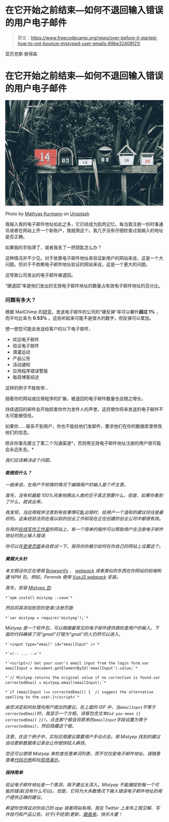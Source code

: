 # 在它开始之前结束—如何不退回输入错误的用户电子邮件

> 原文：<https://www.freecodecamp.org/news/over-before-it-started-how-to-not-bounce-mistyped-user-emails-69be32408f21/>

亚历克斯·彼得森

# 在它开始之前结束—如何不退回输入错误的用户电子邮件

![1*2Oo1Din32plTMdI8GypK4Q](img/ba8f314bd5b8a4ae0bd14ad4dfa2bc0d.png)

Photo by [Mathyas Kurmann](https://unsplash.com/photos/fb7yNPbT0l8?utm_source=unsplash&utm_medium=referral&utm_content=creditCopyText) on [Unsplash](https://unsplash.com/?utm_source=unsplash&utm_medium=referral&utm_content=creditCopyText)

我输入我的电子邮件地址如此之多，它已经成为肌肉记忆。每当我注册一份时事通讯或者在网站上开一个新账户，我就用这个。我几乎没有仔细检查过我输入的地址是否正确。

如果我的手指滑了，或者我丢了一把钥匙怎么办？

这种情况并不少见。对于依靠电子邮件地址来验证新用户的网站来说，这是一个大问题。但对于不依赖电子邮件地址验证的网站来说，这是一个更大的问题。

这导致公司发出的电子邮件被退回。

“硬退回”率是他们发出的无效电子邮件地址的数量占有效电子邮件地址的百分比。

### 问题有多大？

根据 MailChimp 的[研究](https://mailchimp.com/resources/research/email-marketing-benchmarks/)，发送电子邮件的公司的“硬反弹”率可以攀升**超过 1%** ，而平均比率为 **0.53%** 。这些听起来可能不是很大的数字，但反弹可以累加。

想一想您可能会发送给客户的以下电子邮件，

*   欢迎电子邮件
*   验证电子邮件
*   滴灌运动
*   产品公告
*   活动通知
*   应用程序错误警报
*   每周博客综述

这样的例子不胜枚举…

随着你的网站或应用程序的扩展，被退回的电子邮件数量也会随之增长。

持续退回的邮件会开始损害你作为发件人的声誉。这将使你将来发送的电子邮件不太可能被信任。

如果你……联系不到用户，你也不能给他们发邮件，要求他们在你的数据库里修改他们的信息。

除非你事先建立了第二个沟通渠道*，否则用无效电子邮件地址注册的用户很可能会永远失去。*

*我们应该解决这个问题。*

#### *能做些什么？*

*一般来说，在用户不知情的情况下编辑用户的输入是个坏主意。*

*首先，没有机器能 100%完美地猜出人类的豆子真正想要什么。但是，如果你看到了什么，就说出来。*

*我发现，当应用程序注意到有些事情*可能*出错时，给用户一个温和的建议往往是最好的。这条经验法则在我以前的创业工作和现在正在创建的创业公司中都很有效。*

*在我的[在线写作工作室](https://www.penmob.com)的网站上，有一个简单的插件可以帮助用户在注册电子邮件地址时防止输入错误:*

*你可以在[登录页面](https://www.penmob.com/login)亲自尝试一下。我将向你展示如何在你自己的网站上设置这个。*

#### *黄铜大头针*

*本文假设你正在使用 [Browserify](https://medium.com/@christopherphillips_88739/a-beginners-guide-to-browserify-1170a724ceb2) 、 [webpack](https://webpack.js.org/) 或者类似的东西在你网站的前端构建 NPM 包。例如，Penmob 使用 [VueJS webpack](https://vuejs.org/v2/guide/installation.html#CLI) 安装。*

*首先，安装 [Mistyep 包](https://www.npmjs.com/package/mistyep):*

```
*`npm install mistyep --save`*
```

*然后将其添加到您的登录/注册页面:*

```
*`var mistyep = require('mistyep');`*
```

*Mistyep 是一个软件包，可以根据最常见的电子邮件提供商检查用户的输入。下面的代码确保了将“gmail”打错为“gnail”的人仍然可以进入。*

```
*`<input type="email" id="emailInput" />`*
```

```
*`<!-- ... -->`*
```

```
*`<script>// Get your user's email input from the login form.var emailInput = document.getElementById('emailInput').value;`*
```

```
*`// Mistyep returns the original value if no correction is found.var correctedEmail = mistyep.email(emailInput);`*
```

```
*`if (emailInput !== correctedEmail) {  // suggest the alternative spelling to the user.}</script>`*
```

*由您决定如何处理向用户提出的建议。在上面的 GIF 中，当`emailInput`不等于`correctedEmail`时，我显示一个方框。该框包含文本`Did you mean {{ correctedEmail }}?`。点击那个框会将原来的`emailInput`字段设置为等于`correctedEmail`，然后隐藏这个框。*

*注意，在这个例子中，实际应用建议需要用户手动点击。用 Mistyep 找到的建议自动更新数据库记录会让你很快陷入麻烦。*

*您还可以使用 Mistyep 来检查任意单词列表，而不仅仅是电子邮件地址。请随意查看[代码示例](https://www.npmjs.com/package/mistyep#for-custom-words)和玩[现场演示](https://penmob.github.io/mistyep/)。*

#### *保持简单*

*验证电子邮件地址是一个黑洞，我不建议太深入。Mistyep 不能捕捉到每一个可能的错误(没有什么可以)。但是，它将为大多数情况下输入错误电子邮件地址的用户提供正确的建议。*

*希望你觉得这对你自己的 app 或者网站有用。我在 Twitter 上发布工程见解、写作技巧和产品公告。对于(不经常)更新，[跟我来](https://twitter.com/pen_mob)。快乐大厦！*